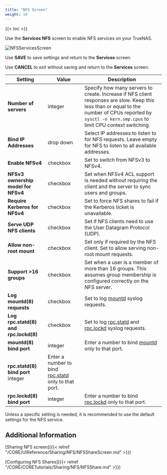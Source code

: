 ```yaml
---
title: "NFS Screen"
weight: 10
---
```


{{< toc >}}

Use the **Services NFS** screen to enable NFS services on your TrueNAS.

![NFSServicesScreen](/images/CORE/13.0/NFSServicesScreen.png "Services NFS Add")

Use **SAVE** to save settings and return to the **Services** screen.

Use **CANCEL** to exit without saving and return to the **Services** screen.

| Setting | Value | Description |
|---------|-------|-------------|
| **Number of servers** | integer | Specify how many servers to create. Increase if NFS client responses are slow. Keep this less than or equal to the number of CPUs reported by `sysctl -n kern.smp.cpus` to limit CPU context switching. |
| **Bind IP Addresses** | drop down | Select IP addresses to listen to for NFS requests. Leave empty for NFS to listen to all available addresses. |
| **Enable NFSv4** | checkbox  | Set to switch from NFSv3 to NFSv4.  |
| **NFSv3 ownership model for NFSv4** | checkbox  | Set when NFSv4 ACL support is needed without requiring the client and the server to sync users and groups. |
| **Require Kerberos for NFSv4** | checkbox  | Set to force NFS shares to fail if the Kerberos ticket is unavailable. |
| **Serve UDP NFS clients** | checkbox  | Set if NFS clients need to use the User Datagram Protocol (UDP). |
| **Allow non-root mount** | checkbox  | Set only if required by the NFS client. Set to allow serving non-root mount requests. |
| **Support >16 groups**  | checkbox  | Set when a user is a member of more than 16 groups. This assumes group membership is configured correctly on the NFS server. |
| **Log mountd(8) requests** | checkbox  | Set to log [mountd](https://www.freebsd.org/cgi/man.cgi?query=mountd) syslog requests. |
| **Log rpc.statd(8) and rpc.lockd(8)** | checkbox  | Set to log [rpc.statd](https://www.freebsd.org/cgi/man.cgi?query=rpc.statd) and [rpc.lockd](https://www.freebsd.org/cgi/man.cgi?query=rpc.lockd) syslog requests. |
| **mountd(8) bind port** | integer   | Enter a number to bind [mountd](https://www.freebsd.org/cgi/man.cgi?query=mountd) only to that port. |
| **rpc.statd(8) bind port**   integer   | Enter a number to bind [rpc.statd](https://www.freebsd.org/cgi/man.cgi?query=rpc.statd) only to that port. |
| **rpc.lockd(8) bind port** | integer   | Enter a number to bind [rpc.lockd](https://www.freebsd.org/cgi/man.cgi?query=rpc.lockd) only to that port. |

Unless a specific setting is needed, it is recommended to use the default settings for the NFS service.

## Additional Information

[Sharing NFS screen]({{< relref "/CORE/UIReference/Sharing/NFS/NFSShareScreen.md" >}})

[Configuring NFS Shares]({{< relref "/CORE/CORETutorials/Sharing/NFS/NFSShare.md" >}})